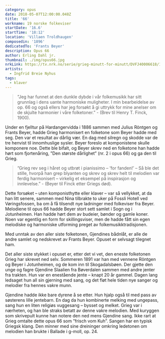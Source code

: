 ```yaml
---
category: opus
date: 2018-05-07T12:00:00.048Z
title: '66'
workname: 19 norske folkeviser
startDate: '16.6'
startTime: '18:12'
location: 'Villaen Troldhaugen'
composedin: '1896'
dedicatedTo: 'Frants Beyer'
description: Opus 66
author: Erling Dahl jr.
thumbnail: ./img/opus66.jpg
nrkLink: https://tv.nrk.no/serie/grieg-minutt-for-minutt/DVFJ40006618/16-06-2018
artists:
  - Ingfrid Breie Nyhus
tags:
  - klaver
---
```

> ”Jeg har funnet at den dunkle dybde i vår folkemusikk har sitt grunnlag i dens uante harmoniske muligheter. I min bearbeidelse av op. 66 og også ellers har jeg forsøkt å gi uttrykk for mine anelser om de skjulte harmonier i våre folketoner.” - (Brev til Henry T. Finck, 1900).

Under en fjelltur på Hardangervidda i 1886 sammen med Julius Röntgen og Frants Beyer, hadde Grieg harmonisert en folketone som Beyer hadde med seg. Den var et resultat av dårlig vær. En dag med silregn og skodde var de tre henvist til innomhuslige sysler. Beyer foreslo at komponistene skulle komponere noe. Dette ble bifalt, og Beyer skrev ned en folketone han hadde hørt som fjortenåring, ”Den største dårlighet” (nr. 2 i opus 66) og ga den til Grieg.

 > ”Grieg rev seg i håret og utbrøt i pianissimo – ’for fanden!’ – Så ble det stille, hvorpå han grep blyanten og skrev og skrev helt til melodien var ferdig harmonisert – virkelig et eksempel på inspirasjon og innlevelse.” - (Beyer til Finck etter Griegs død).

Dette forsøket – uten komponisthytte eller klaver – var så vellykket, at da han litt senere, sammen med Nina tilbrakte to uker på Fossli Hotell ved Vøringsfossen, ba om å få tilsendt nye ladninger med folkeviser fra Beyer. Melodiene til opus 66 hadde Beyer stort sett samlet i Sogn og i Jotunheimen. Han hadde hørt dem av budeier, bønder og gamle koner. Noen var egentlig en form for skillingsviser, men de hadde fått sin egen melodiske og harmoniske utforming preget av folkemusikktradisjonen.

Med unntak av den aller siste folketonen, Gjendines bådnlåt, er alle de andre samlet og nedskrevet av Frants Beyer. Opuset er selvsagt tilegnet ham.

Det aller siste stykket i opuset er, etter det vi vet, den eneste folketonen Grieg har skrevet ned selv. Sommeren 1891 var han med vennene Röntgen og Beyer i Jotunheimen, og de kom inn til Skogadalsbøen. Der gjette den unge og fagre Gjendine Slaalien fra Bøverdalen sammen med andre jenter fra trakten. Hun var en enestående jente – knapt 20 år gammel. Dagen lang ledsaget hun all sin gjerning med sang, og det fløt hele tiden nye sanger og melodier fra hennes vakre munn.

Gjendine hadde ikke bare dyrene å se etter. Hun hjalp også til med pass av søsterens lille jentebarn. En dag da hun kombinerte melking med ungepass, sang hun en liten religiøs vuggesang – bysset og melket. Grieg var i nærheten, og han ble straks betatt av denne vakre melodien.  Med kuryggen som skrivepult kunne han notere den ned mens Gjendine sang. Ikke rart at Grieg omtalte dette opus 66 som ”frisch vom Kuh”. Sangen har en typisk Griegsk klang. Den minner med sine dreininger omkring ledetonen om melodien han brukte i Ballade i g-moll, op. 24.
